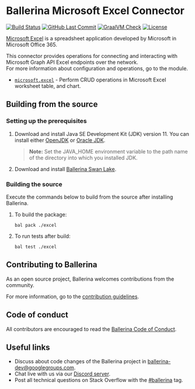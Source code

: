 Ballerina Microsoft Excel Connector
===================

[![Build Status](https://github.com/ballerina-platform/module-ballerinax-microsoft.excel/workflows/CI/badge.svg)](https://github.com/ballerina-platform/module-ballerinax-microsoft.excel/actions?query=workflow%3ACI)
[![GitHub Last Commit](https://img.shields.io/github/last-commit/ballerina-platform/module-ballerinax-microsoft.excel.svg)](https://github.com/ballerina-platform/module-ballerinax-microsoft.excel/commits/master)
[![GraalVM Check](https://github.com/ballerina-platform/module-ballerinax-microsoft.excel/actions/workflows/build-with-bal-test-native.yml/badge.svg)](https://github.com/ballerina-platform/module-ballerinax-microsoft.excel/actions/workflows/build-with-bal-test-native.yml)
[![License](https://img.shields.io/badge/License-Apache%202.0-blue.svg)](https://opensource.org/licenses/Apache-2.0)

[Microsoft Excel](https://www.microsoft.com/en-ww/microsoft-365/excel) is a spreadsheet application developed by Microsoft in Microsoft Office 365.

This connector provides operations for connecting and interacting with Microsoft Graph API Excel endpoints over the network.  
For more information about configuration and operations, go to the module. 
- [`microsoft.excel`](excel/Module.md) - Perform CRUD operations in Microsoft Excel worksheet table, and chart.

## Building from the source
### Setting up the prerequisites

1. Download and install Java SE Development Kit (JDK) version 11. You can install either [OpenJDK](https://adoptopenjdk.net/) or [Oracle JDK](https://www.oracle.com/java/technologies/javase-jdk11-downloads.html).

    > **Note:** Set the JAVA_HOME environment variable to the path name of the directory into which you installed JDK.

2. Download and install [Ballerina Swan Lake](https://ballerina.io/). 

### Building the source
Execute the commands below to build from the source after installing Ballerina.

1. To build the package:
    ```    
    bal pack ./excel
    ```
2. To run tests after build:
    ```
    bal test ./excel
    ```
## Contributing to Ballerina
As an open source project, Ballerina welcomes contributions from the community. 

For more information, go to the [contribution guidelines](https://github.com/ballerina-platform/ballerina-lang/blob/main/CONTRIBUTING.md).

## Code of conduct
All contributors are encouraged to read the [Ballerina Code of Conduct](https://ballerina.io/code-of-conduct).

## Useful links
* Discuss about code changes of the Ballerina project in [ballerina-dev@googlegroups.com](mailto:ballerina-dev@googlegroups.com).
* Chat live with us via our [Discord server](https://discord.gg/ballerinalang).
* Post all technical questions on Stack Overflow with the [#ballerina](https://stackoverflow.com/questions/tagged/ballerina) tag.
